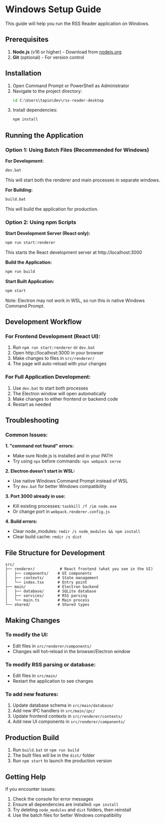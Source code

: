 # Windows Setup Guide

This guide will help you run the RSS Reader application on Windows.

## Prerequisites

1. **Node.js** (v16 or higher) - Download from [nodejs.org](https://nodejs.org/)
2. **Git** (optional) - For version control

## Installation

1. Open Command Prompt or PowerShell as Administrator
2. Navigate to the project directory:
   ```cmd
   cd C:\Users\tapio\dev\rss-reader-desktop
   ```
3. Install dependencies:
   ```cmd
   npm install
   ```

## Running the Application

### Option 1: Using Batch Files (Recommended for Windows)

**For Development:**
```cmd
dev.bat
```
This will start both the renderer and main processes in separate windows.

**For Building:**
```cmd
build.bat
```
This will build the application for production.

### Option 2: Using npm Scripts

**Start Development Server (React only):**
```cmd
npm run start:renderer
```
This starts the React development server at http://localhost:3000

**Build the Application:**
```cmd
npm run build
```

**Start Built Application:**
```cmd
npm start
```
Note: Electron may not work in WSL, so run this in native Windows Command Prompt.

## Development Workflow

### For Frontend Development (React UI):
1. Run `npm run start:renderer` or `dev.bat`
2. Open http://localhost:3000 in your browser
3. Make changes to files in `src/renderer/`
4. The page will auto-reload with your changes

### For Full Application Development:
1. Use `dev.bat` to start both processes
2. The Electron window will open automatically
3. Make changes to either frontend or backend code
4. Restart as needed

## Troubleshooting

### Common Issues:

**1. "command not found" errors:**
- Make sure Node.js is installed and in your PATH
- Try using `npx` before commands: `npx webpack serve`

**2. Electron doesn't start in WSL:**
- Use native Windows Command Prompt instead of WSL
- Try `dev.bat` for better Windows compatibility

**3. Port 3000 already in use:**
- Kill existing processes: `taskkill /f /im node.exe`
- Or change port in `webpack.renderer.config.js`

**4. Build errors:**
- Clear node_modules: `rmdir /s node_modules && npm install`
- Clear build cache: `rmdir /s dist`

## File Structure for Development

```
src/
├── renderer/           # React frontend (what you see in the UI)
│   ├── components/    # UI components
│   ├── contexts/      # State management
│   └── index.tsx      # Entry point
├── main/              # Electron backend
│   ├── database/      # SQLite database
│   ├── services/      # RSS parsing
│   └── main.ts        # Main process
└── shared/            # Shared types
```

## Making Changes

### To modify the UI:
- Edit files in `src/renderer/components/`
- Changes will hot-reload in the browser/Electron window

### To modify RSS parsing or database:
- Edit files in `src/main/`
- Restart the application to see changes

### To add new features:
1. Update database schema in `src/main/database/`
2. Add new IPC handlers in `src/main/ipc/`
3. Update frontend contexts in `src/renderer/contexts/`
4. Add new UI components in `src/renderer/components/`

## Production Build

1. Run `build.bat` or `npm run build`
2. The built files will be in the `dist/` folder
3. Run `npm start` to launch the production version

## Getting Help

If you encounter issues:
1. Check the console for error messages
2. Ensure all dependencies are installed: `npm install`
3. Try deleting `node_modules` and `dist` folders, then reinstall
4. Use the batch files for better Windows compatibility